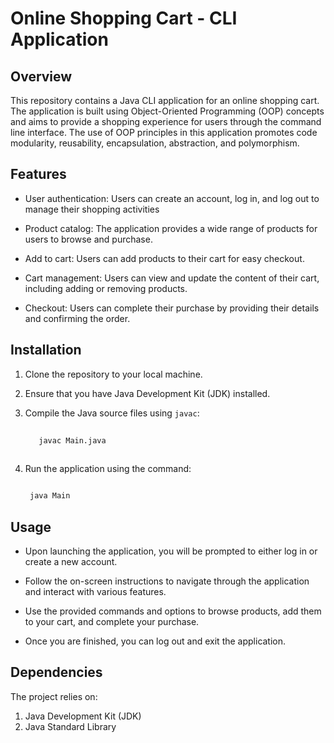 # Online Shopping Cart - CLI Application


## Overview

This repository contains a Java CLI application for an online shopping cart. The application is built using Object-Oriented Programming (OOP) concepts and aims to provide a shopping experience for users through the command line interface. The use of OOP principles in this application promotes code modularity, reusability, encapsulation, abstraction, and polymorphism. 


## Features

- User authentication: Users can create an account, log in, and log out to manage their shopping activities
  
- Product catalog: The application provides a wide range of products for users to browse and purchase.

- Add to cart: Users can add products to their cart for easy checkout.
  
- Cart management: Users can view and update the content of their cart, including adding or removing products.
  
- Checkout: Users can complete their purchase by providing their details and confirming the order.


## Installation

1. Clone the repository to your local machine.
   
2. Ensure that you have Java Development Kit (JDK) installed.
 
3. Compile the Java source files using `javac`:

   ```bash
  
      javac Main.java
  
   ```

4. Run the application using the command:
   
   ```bash

    java Main

   ```

  
## Usage

- Upon launching the application, you will be prompted to either log in or create a new account.
  
- Follow the on-screen instructions to navigate through the application and interact with various features.
  
- Use the provided commands and options to browse products, add them to your cart, and complete your purchase.
  
- Once you are finished, you can log out and exit the application.


## Dependencies

The project relies on:
1. Java Development Kit (JDK)
2. Java Standard Library
